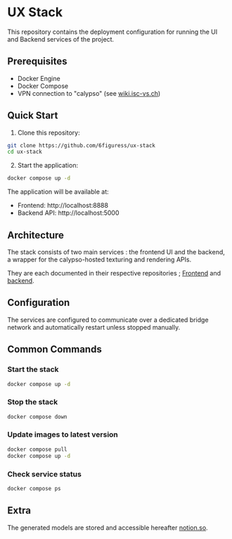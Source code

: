 # UX Stack

This repository contains the deployment configuration for running the UI and Backend services of the project.

## Prerequisites

- Docker Engine
- Docker Compose
- VPN connection to "calypso" (see [wiki.isc-vs.ch](https://wiki.isc-vs.ch/doku.php?id=infra:wireguard))

## Quick Start

1. Clone this repository:
```bash
git clone https://github.com/6figuress/ux-stack
cd ux-stack
```

2. Start the application:
```bash
docker compose up -d
```

The application will be available at:
- Frontend: http://localhost:8888
- Backend API: http://localhost:5000

## Architecture

The stack consists of two main services : the frontend UI and the backend, a wrapper for the calypso-hosted texturing and rendering APIs.

They are each documented in their respective repositories ; [Frontend](https://github.com/6figuress/ui) and [backend](https://github.com/6figuress/TCP).

## Configuration

The services are configured to communicate over a dedicated bridge network and automatically restart unless stopped manually.

## Common Commands

### Start the stack
```bash
docker compose up -d
```

### Stop the stack
```bash
docker compose down
```

### Update images to latest version
```bash
docker compose pull
docker compose up -d
```

### Check service status
```bash
docker compose ps
```

## Extra
The generated models are stored and accessible hereafter [notion.so](https://false-mascara-f9c.notion.site/Lobby-1af63c940e23804ca1c9ed172dedd2b8).

